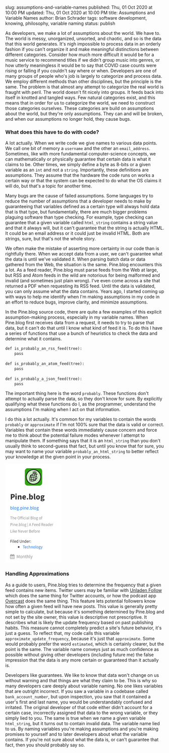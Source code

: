 slug: assumptions-and-variable-names
published: Thu, 01 Oct 2020 at 10:00 PM
updated: Thu, 01 Oct 2020 at 10:00 PM
title: Assumptions and Variable Names
author: Brian Schrader
tags: software development, knowing, philosophy, variable naming
status: publish

As developers, we make a lot of assumptions about the world. We have to. The world is messy, unorganized, unsorted, and chaotic, and so is the data that this world generates. It's nigh impossible to process data in an orderly fashion if you can't organize it and make meaningful distinctions between different categories. Consider how much more difficult it would be for a music service to recommend titles if we didn't group music into genres, or how utterly meaningless it would be to say that COVID case counts were rising or falling if you couldn't say where or when. Developers are one of many groups of people who's job is largely to categorize and process data. We employ different methods than other disciplines, but the principle is the same. The problem is that almost any attempt to categorize the real world is fraught with peril. The world doesn't fit nicely into groups. It feeds back into itself in knotted and tangled ways. Few natural categories exist, and this means that in order for us to categorize the world, we need to construct those categories ourselves. These categories are build on assumptions about the world, but they're only assumptions. They can and will be broken, and when our assumptions no longer hold, they cause bugs.


### What does this have to do with code?

A lot actually. When we write code we give names to various data points. We call one bit of memory a `username` and the other an `email_address`. Sometimes, like with more fundamental computer-science concepts, we can mathematically or physically guarantee that certain data is what it claims to be. Other times, we simply define a byte as 8-bits or a given variable as an `int` and not a `string`. Importantly, these definitions are assumptions. They assume that the hardware the code runs on works a certain way or that the system can be expected to do what the OS claims it will do, but that's a topic for another time.

Many bugs are the cause of failed assumptions. Some languages try to reduce the number of assumptions that a developer needs to make by guaranteeing that variables defined as a certain type will always hold data that is that type, but fundamentally, there are much bigger problems plaguing software than type checking. For example, type checking can guarantee that a given variable called `html_string` contains a string value and that it always will, but it can't guarantee that the string is actually HTML. It could be an email address or it could just be invalid HTML. Both are strings, sure, but that's not the whole story.

We often make the mistake of asserting more certainty in our code than is rightfully there. When we accept data from a user, we can't guarantee what the data is until we've validated it. When parsing batch data or data gathered from the Web, the situation is the same. Pine.blog encounters this a lot. As a feed reader, Pine.blog must parse feeds from the Web at large, but RSS and Atom feeds in the wild are notorious for being malformed and invalid (and sometimes just plain wrong). I've even come across a site that returned a PDF when requesting its RSS feed. Until the data is validated, you can only assume what the data contains. Years ago, I started coming up with ways to help me identify when I'm making assumptions in my code in an effort to reduce bugs, improve clarity, and minimize assumptions.

In the Pine.blog source code, there are quite a few examples of this explicit assumption-making process, especially in my variable names. When Pine.blog first receives data from a request, it needs to try to parse that data, but it can't do that until I know what kind of feed it is. To do this I have a series of functions that use a bunch of heuristics to check the data and determine what it contains.


    def is_probably_an_rss_feed(tree):
        pass

    def is_probably_an_atom_feed(tree):
        pass

    def is_probably_a_json_feed(tree):
        pass

The important thing here is the word `probably`. These functions don't attempt to actually parse the data, so they don't know for sure. By explicitly qualifying what these functions do I, as the programmer, understand the assumptions I'm making when I act on that information.

I do this a lot actually. It's common for my variables to contain the words `probably` or `approximate` if I'm not 100% sure that the data is valid or correct. Variables that contain these words immediately cause concern and force me to think about the potential failure modes whenever I attempt to manipulate them. If something says that it is an `html_string` than you don't usually think to second-guess that fact, but until you know that for sure, you may want to name your variable `probably_an_html_string` to better reflect your knowledge at the given point in your process.

<img
    src="/images/blog/approximate-update-frequency.png"
    class="image-right hide-on-mobile"
    alt="Pine.blog Approximate Update Frequency"
/>


### Handling Approximations

As a guide to users, Pine.blog tries to determine the frequency that a given feed contains new items. Twitter users may be familiar with [Unladen Follow][1] which does the same thing for Twitter accounts, or how the podcast app [Overcast][2] does the same thing. This feature lets potential followers know how often a given feed will have new posts. This value is generally pretty simple to calculate, but because it's something determined by Pine.blog and not set by the site owner, this value is descriptive not prescriptive. It describes what is likely the update frequency based on past publishing habits. This measure cannot completely predict a site's future behavior, it's just a guess. To reflect that, my code calls this variable `approximate_update_frequency`, because it's just that `approximate`. Some would probably prefer the word `estimated`, which is certainly clearer, but the point is the same. The variable name conveys just as much confidence as possible without giving other developers (including future me) the false impression that the data is any more certain or guaranteed than it actually is.

Developers like guarantees. We like to know that data won't change on us without warning and that things are what they claim to be. This is why so many developers care deeply about variable naming. No one likes variables that are outright incorrect. If you saw a variable in a codebase called `bank_account_number`, but upon inspection, you saw that it contained a user's first and last name, you would be understandably confused and irritated. The original developer of that code either didn't account for a certain case, incorrectly assigned that data to the wrong variable, or they simply lied to you. The same is true when we name a given variable `html_string`, but it turns out to contain invalid data. The variable name lied to us. By naming variables you're making assumptions and you're making promises to yourself and to later developers about what the variable contains. If you're not sure about what the data is, or can't guarantee that fact, then you should probably say so.

[1]: https://allenpike.com/2009/announcing-unladen-follow
[2]: https://overcast.fm

